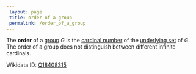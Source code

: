 ```yaml
---
 layout: page
 title: order of a group
 permalink: /order_of_a_group
---
```


The **order** of a [group](https://defsmath.github.io/DefsMath/group) $G$ is the [cardinal number](https://defsmath.github.io/DefsMath/cardinal_number) of the [underlying set](https://defsmath.github.io/DefsMath/forgetful_functor) of $G$. The order of a group does not distinguish between different infinite cardinals.

Wikidata ID: [Q18408315](https://www.wikidata.org/wiki/Q18408315)